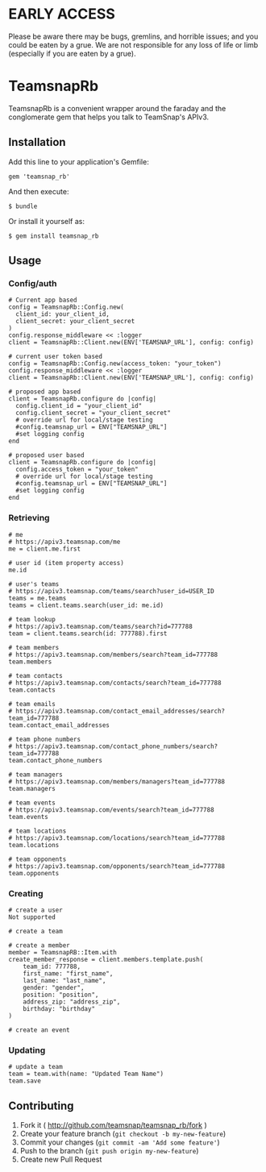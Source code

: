 # EARLY ACCESS

Please be aware there may be bugs, gremlins, and horrible issues; and you could be eaten by a grue. We are not responsible for any loss of life or limb (especially if you are eaten by a grue).

# TeamsnapRb

TeamsnapRb is a convenient wrapper around the faraday and the conglomerate gem that helps you talk to TeamSnap's APIv3.

## Installation

Add this line to your application's Gemfile:

    gem 'teamsnap_rb'

And then execute:

    $ bundle

Or install it yourself as:

    $ gem install teamsnap_rb

## Usage


### Config/auth

    # Current app based
    config = TeamsnapRb::Config.new(
      client_id: your_client_id,
      client_secret: your_client_secret
    )
    config.response_middleware << :logger
    client = TeamsnapRb::Client.new(ENV['TEAMSNAP_URL'], config: config)

    # current user token based
    config = TeamsnapRb::Config.new(access_token: "your_token")
    config.response_middleware << :logger
    client = TeamsnapRb::Client.new(ENV['TEAMSNAP_URL'], config: config)

    # proposed app based
    client = TeamsnapRb.configure do |config|
      config.client_id = "your_client_id"
      config.client_secret = "your_client_secret"
      # override url for local/stage testing
      #config.teamsnap_url = ENV["TEAMSNAP_URL"]
      #set logging config
    end

    # proposed user based
    client = TeamsnapRb.configure do |config|
      config.access_token = "your_token"
      # override url for local/stage testing
      #config.teamsnap_url = ENV["TEAMSNAP_URL"]
      #set logging config
    end

### Retrieving

    # me
    # https://apiv3.teamsnap.com/me
    me = client.me.first

    # user id (item property access)
    me.id

    # user's teams
    # https://apiv3.teamsnap.com/teams/search?user_id=USER_ID
    teams = me.teams
    teams = client.teams.search(user_id: me.id)

    # team lookup
    # https://apiv3.teamsnap.com/teams/search?id=777788
    team = client.teams.search(id: 777788).first

    # team members
    # https://apiv3.teamsnap.com/members/search?team_id=777788
    team.members

    # team contacts
    # https://apiv3.teamsnap.com/contacts/search?team_id=777788
    team.contacts

    # team emails
    # https://apiv3.teamsnap.com/contact_email_addresses/search?team_id=777788
    team.contact_email_addresses

    # team phone numbers
    # https://apiv3.teamsnap.com/contact_phone_numbers/search?team_id=777788
    team.contact_phone_numbers

    # team managers
    # https://apiv3.teamsnap.com/members/managers?team_id=777788
    team.managers

    # team events
    # https://apiv3.teamsnap.com/events/search?team_id=777788
    team.events

    # team locations
    # https://apiv3.teamsnap.com/locations/search?team_id=777788
    team.locations

    # team opponents
    # https://apiv3.teamsnap.com/opponents/search?team_id=777788
    team.opponents


### Creating

    # create a user
    Not supported

    # create a team

    # create a member
    member = TeamsnapRB::Item.with
    create_member_response = client.members.template.push(
        team_id: 777788,
        first_name: "first_name",
        last_name: "last_name",
        gender: "gender",
        position: "position",
        address_zip: "address_zip",
        birthday: "birthday"
    )

    # create an event


### Updating

    # update a team
    team = team.with(name: "Updated Team Name")
    team.save


## Contributing

1. Fork it ( http://github.com/teamsnap/teamsnap_rb/fork )
2. Create your feature branch (`git checkout -b my-new-feature`)
3. Commit your changes (`git commit -am 'Add some feature'`)
4. Push to the branch (`git push origin my-new-feature`)
5. Create new Pull Request
